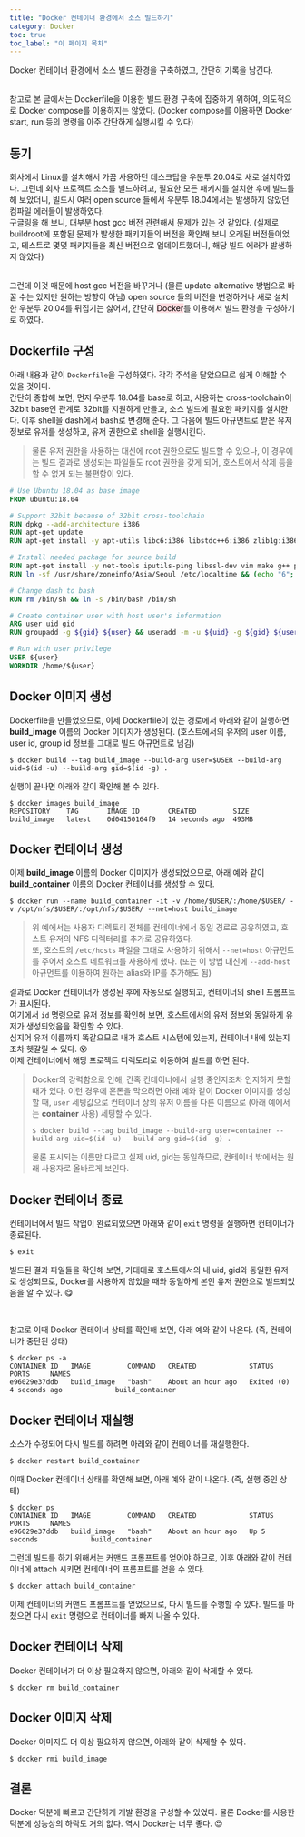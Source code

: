 ```yaml
---
title: "Docker 컨테이너 환경에서 소스 빌드하기"
category: Docker
toc: true
toc_label: "이 페이지 목차"
---
```


Docker 컨테이너 환경에서 소스 빌드 환경을 구축하였고, 간단히 기록을 남긴다.

<br>
참고로 본 글에서는 Dockerfile을 이용한 빌드 환경 구축에 집중하기 위하여, 의도적으로 Docker compose를 이용하지는 않았다. (Docker compose를 이용하면 Docker start, run 등의 명령을 아주 간단하게 실행시킬 수 있다)

## 동기
회사에서 Linux를 설치해서 가끔 사용하던 데스크탑을 우분투 20.04로 새로 설치하였다. 그런데 회사 프로젝트 소스를 빌드하려고, 필요한 모든 패키지를 설치한 후에 빌드를 해 보았더니, 빌드시 여러 open source 들에서 우분투 18.04에서는 발생하지 않았던 컴파일 에러들이 발생하였다.  
구글링을 해 보니, 대부분 host gcc 버전 관련해서 문제가 있는 것 같았다. (실제로 buildroot에 포함된 문제가 발생한 패키지들의 버전을 확인해 보니 오래된 버전들이었고, 테스트로 몇몇 패키지들을 최신 버전으로 업데이트했더니, 해당 빌드 에러가 발생하지 않았다)

<br>
그런데 이것 때문에 host gcc 버전을 바꾸거나 (물론 update-alternative 방법으로 바꿀 수는 있지만 원하는 방향이 아님) open source 들의 버전을 변경하거나 새로 설치한 우분투 20.04를 뒤집기는 싫어서, 간단히 <mark style='background-color: #ffdce0'>Docker</mark>를 이용해서 빌드 환경을 구성하기로 하였다.

## Dockerfile 구성
아래 내용과 같이 `Dockerfile`을 구성하였다. 각각 주석을 달았으므로 쉽게 이해할 수 있을 것이다.  
간단히 종합해 보면, 먼저 우분투 18.04를 base로 하고, 사용하는 cross-toolchain이 32bit base인 관계로 32bit를 지원하게 만들고, 소스 빌드에 필요한 패키지를 설치한다. 이후 shell을 dash에서 bash로 변경해 준다. 그 다음에 빌드 아규먼트로 받은 유저 정보로 유저를 생성하고, 유저 권한으로 shell을 실행시킨다.
> 물론 유저 권한을 사용하는 대신에 root 권한으로도 빌드할 수 있으나, 이 경우에는 빌드 결과로 생성되는 파일들도 root 권한을 갖게 되어, 호스트에서 삭제 등을 할 수 없게 되는 불편함이 있다.

```Dockerfile
# Use Ubuntu 18.04 as base image
FROM ubuntu:18.04

# Support 32bit because of 32bit cross-toolchain
RUN dpkg --add-architecture i386
RUN apt-get update
RUN apt-get install -y apt-utils libc6:i386 libstdc++6:i386 zlib1g:i386

# Install needed package for source build
RUN apt-get install -y net-tools iputils-ping libssl-dev vim make g++ patch wget cpio python unzip rsync bc git subversion autoconf gettext m4 gperf
RUN ln -sf /usr/share/zoneinfo/Asia/Seoul /etc/localtime && (echo "6"; echo "69") | apt-get install -y tcl

# Change dash to bash
RUN rm /bin/sh && ln -s /bin/bash /bin/sh

# Create container user with host user's information
ARG user uid gid
RUN groupadd -g ${gid} ${user} && useradd -m -u ${uid} -g ${gid} ${user}

# Run with user privilege
USER ${user}
WORKDIR /home/${user}
```

## Docker 이미지 생성
Dockerfile을 만들었으므로, 이제 Dockerfile이 있는 경로에서 아래와 같이 실행하면 **build_image** 이름의 Docker 이미지가 생성된다. (호스트에서의 유저의 user 이름, user id, group id 정보를 그대로 빌드 아규먼트로 넘김)
```shell
$ docker build --tag build_image --build-arg user=$USER --build-arg uid=$(id -u) --build-arg gid=$(id -g) .
```

실행이 끝나면 아래와 같이 확인해 볼 수 있다.
```shell
$ docker images build_image
REPOSITORY    TAG       IMAGE ID       CREATED         SIZE
build_image   latest    0d04150164f9   14 seconds ago  493MB
```

## Docker 컨테이너 생성
이제 **build_image** 이름의 Docker 이미지가 생성되었으므로, 아래 예와 같이 **build_container** 이름의 Docker 컨테이너를 생성할 수 있다.
```shell
$ docker run --name build_container -it -v /home/$USER/:/home/$USER/ -v /opt/nfs/$USER/:/opt/nfs/$USER/ --net=host build_image
```
> 위 예에서는 사용자 디렉토리 전체를 컨테이너에서 동일 경로로 공유하였고, 호스트 유저의 NFS 디렉터리를 추가로 공유하였다.  
> 또, 호스트의 `/etc/hosts` 파일을 그대로 사용하기 위해서 `--net=host` 아규먼트를 주어서 호스트 네트워크를 사용하게 했다. (또는 이 방법 대신에 `--add-host` 아규먼트를 이용하여 원하는 alias와 IP를 추가해도 됨)

결과로 Docker 컨테이너가 생성된 후에 자동으로 실행되고, 컨테이너의 shell 프롬프트가 표시된다.  
여기에서 `id` 명령으로 유저 정보를 확인해 보면, 호스트에서의 유저 정보와 동일하게 유저가 생성되었음을 확인할 수 있다.  
심지어 유저 이름까지 똑같으므로 내가 호스트 시스템에 있는지, 컨테이너 내에 있는지조차 헷갈릴 수 있다. 😵  
이제 컨테이너에서 해당 프로젝트 디렉토리로 이동하여 빌드를 하면 된다.

> Docker의 강력함으로 인해, 간혹 컨테이너에서 실행 중인지조차 인지하지 못할 때가 있다. 이런 경우에 혼돈을 막으려면 아래 예와 같이 Docker 이미지를 생성할 때, `user` 세팅값으로 컨테이너 상의 유저 이름을 다른 이름으로 (아래 예에서는 **container** 사용) 세팅할 수 있다.
> ```shell
> $ docker build --tag build_image --build-arg user=container --build-arg uid=$(id -u) --build-arg gid=$(id -g) .
> ```
> 물론 표시되는 이름만 다르고 실제 uid, gid는 동일하므로, 컨테이너 밖에서는 원래 사용자로 올바르게 보인다.

## Docker 컨테이너 종료
컨테이너에서 빌드 작업이 완료되었으면 아래와 같이 `exit` 명령을 실행하면 컨테이너가 종료된다.
```shell
$ exit
```

빌드된 결과 파일들을 확인해 보면, 기대대로 호스트에서의 내 uid, gid와 동일한 유저로 생성되므로, Docker를 사용하지 않았을 때와 동일하게 본인 유저 권한으로 빌드되었음을 알 수 있다. 😋

<br>

참고로 이때 Docker 컨테이너 상태를 확인해 보면, 아래 예와 같이 나온다. (즉, 컨테이너가 중단된 상태)
```shell
$ docker ps -a
CONTAINER ID   IMAGE         COMMAND   CREATED             STATUS                     PORTS     NAMES
e96029e37ddb   build_image   "bash"    About an hour ago   Exited (0) 4 seconds ago             build_container
```

## Docker 컨테이너 재실행
소스가 수정되어 다시 빌드를 하려면 아래와 같이 컨테이너를 재실행한다.
```shell
$ docker restart build_container
```

이때 Docker 컨테이너 상태를 확인해 보면, 아래 예와 같이 나온다. (즉, 실행 중인 상태)
```shell
$ docker ps
CONTAINER ID   IMAGE         COMMAND   CREATED             STATUS         PORTS     NAMES
e96029e37ddb   build_image   "bash"    About an hour ago   Up 5 seconds             build_container
```

그런데 빌드를 하기 위해서는 커맨드 프롬프트를 얻어야 하므로, 이후 아래와 같이 컨테이너에 attach 시키면 컨테이너의 프롬프트를 얻을 수 있다.
```shell
$ docker attach build_container
```

이제 컨테이너의 커맨드 프롬프트를 얻었으므로, 다시 빌드를 수행할 수 있다. 빌드를 마쳤으면 다시 `exit` 명령으로 컨테이너를 빠져 나올 수 있다.

## Docker 컨테이너 삭제
Docker 컨테이너가 더 이상 필요하지 않으면, 아래와 같이 삭제할 수 있다.
```shell
$ docker rm build_container
```

## Docker 이미지 삭제
Docker 이미지도 더 이상 필요하지 않으면, 아래와 같이 삭제할 수 있다.
```shell
$ docker rmi build_image
```

## 결론
Docker 덕분에 빠르고 간단하게 개발 환경을 구성할 수 있었다. 물론 Docker를 사용한 덕분에 성능상의 하락도 거의 없다. 역시 Docker는 너무 좋다. 😍
